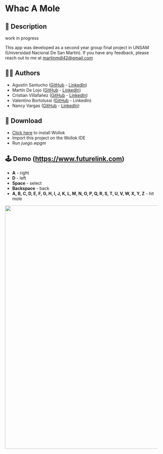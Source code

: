 # Whac A Mole

## 📃 Description

work in progress

This app was developed as a second year group final project in UNSAM (Universidad Nacional De San Martín).
If you have any feedback, please reach out to me at martinmdl42@gmail.com

## 👨‍💻 Authors

- Agustín Santucho ([GitHub](https://github.com/santuchoagus) - [LinkedIn](https://www.linkedin.com/in/agustinsantucho/))
- Martín De Lojo ([GitHub](https://www.github.com/martinmdl) - [LinkedIn](https://www.linkedin.com/in/martinmdl/))
- Cristian Villafañez ([GitHub](https://github.com/KZvilla) - [LinkedIn](https://www.linkedin.com/in/crisvilla93/))
- Valentino Bortolussi ([GitHub](https://github.com/Valentino-afk) - LinkedIn)
- Nancy Vargas ([GitHub](https://github.com/NannFernandez) - [LinkedIn](https://www.linkedin.com/in/nancy-vargas-2579727b/)) 

## 💾 Download

- [Click here](https://www.wollok.org/instalacion/) to install Wollok
- Import this project on the Wollok IDE
- Run *juego.wpgm*

## 🕹️ Demo (https://www.futurelink.com)

- **A** - right
- **D** - left
- **Space** - select
- **Backspace** - back
- **A, B, C, D, E, F, G, H, I, J, K, L, M, N, O, P, Q, R, S, T, U, V, W, X, Y, Z** - hit mole

<img src="https://i.postimg.cc/26xvhrgk/guia.png" width="800" />
